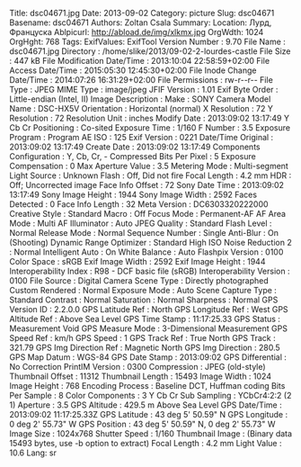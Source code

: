 Title: dsc04671.jpg
Date: 2013-09-02
Category: picture
Slug: dsc04671
Basename: dsc04671
Authors: Zoltan Csala
Summary:
Location: Лурд, Француска
Ablpicurl: http://abload.de/img/xlkmx.jpg
OrgWdth: 1024
OrgHght: 768
Tags:
ExifValues: ExifTool Version Number : 9.70
            File Name : dsc04671.jpg
            Directory : /home/slike/2013/09-02-2-lourdes-castle
            File Size : 447 kB
            File Modification Date/Time : 2013:10:04 22:58:59+02:00
            File Access Date/Time : 2015:05:30 12:45:30+02:00
            File Inode Change Date/Time : 2014:07:26 16:31:29+02:00
            File Permissions : rw-r--r--
            File Type : JPEG
            MIME Type : image/jpeg
            JFIF Version : 1.01
            Exif Byte Order : Little-endian (Intel, II)
            Image Description :
            Make : SONY
            Camera Model Name : DSC-HX5V
            Orientation : Horizontal (normal)
            X Resolution : 72
            Y Resolution : 72
            Resolution Unit : inches
            Modify Date : 2013:09:02 13:17:49
            Y Cb Cr Positioning : Co-sited
            Exposure Time : 1/160
            F Number : 3.5
            Exposure Program : Program AE
            ISO : 125
            Exif Version : 0221
            Date/Time Original : 2013:09:02 13:17:49
            Create Date : 2013:09:02 13:17:49
            Components Configuration : Y, Cb, Cr, -
            Compressed Bits Per Pixel : 5
            Exposure Compensation : 0
            Max Aperture Value : 3.5
            Metering Mode : Multi-segment
            Light Source : Unknown
            Flash : Off, Did not fire
            Focal Length : 4.2 mm
            HDR : Off; Uncorrected image
            Face Info Offset : 72
            Sony Date Time : 2013:09:02 13:17:49
            Sony Image Height : 1944
            Sony Image Width : 2592
            Faces Detected : 0
            Face Info Length : 32
            Meta Version : DC6303320222000
            Creative Style : Standard
            Macro : Off
            Focus Mode : Permanent-AF
            AF Area Mode : Multi
            AF Illuminator : Auto
            JPEG Quality : Standard
            Flash Level : Normal
            Release Mode : Normal
            Sequence Number : Single
            Anti-Blur : On (Shooting)
            Dynamic Range Optimizer : Standard
            High ISO Noise Reduction 2 : Normal
            Intelligent Auto : On
            White Balance : Auto
            Flashpix Version : 0100
            Color Space : sRGB
            Exif Image Width : 2592
            Exif Image Height : 1944
            Interoperability Index : R98 - DCF basic file (sRGB)
            Interoperability Version : 0100
            File Source : Digital Camera
            Scene Type : Directly photographed
            Custom Rendered : Normal
            Exposure Mode : Auto
            Scene Capture Type : Standard
            Contrast : Normal
            Saturation : Normal
            Sharpness : Normal
            GPS Version ID : 2.2.0.0
            GPS Latitude Ref : North
            GPS Longitude Ref : West
            GPS Altitude Ref : Above Sea Level
            GPS Time Stamp : 11:17:25.33
            GPS Status : Measurement Void
            GPS Measure Mode : 3-Dimensional Measurement
            GPS Speed Ref : km/h
            GPS Speed : 1
            GPS Track Ref : True North
            GPS Track : 321.79
            GPS Img Direction Ref : Magnetic North
            GPS Img Direction : 280.5
            GPS Map Datum : WGS-84
            GPS Date Stamp : 2013:09:02
            GPS Differential : No Correction
            PrintIM Version : 0300
            Compression : JPEG (old-style)
            Thumbnail Offset : 11312
            Thumbnail Length : 15493
            Image Width : 1024
            Image Height : 768
            Encoding Process : Baseline DCT, Huffman coding
            Bits Per Sample : 8
            Color Components : 3
            Y Cb Cr Sub Sampling : YCbCr4:2:2 (2 1)
            Aperture : 3.5
            GPS Altitude : 429.5 m Above Sea Level
            GPS Date/Time : 2013:09:02 11:17:25.33Z
            GPS Latitude : 43 deg 5' 50.59" N
            GPS Longitude : 0 deg 2' 55.73" W
            GPS Position : 43 deg 5' 50.59" N, 0 deg 2' 55.73" W
            Image Size : 1024x768
            Shutter Speed : 1/160
            Thumbnail Image : (Binary data 15493 bytes, use -b option to extract)
            Focal Length : 4.2 mm
            Light Value : 10.6
Lang: sr

